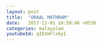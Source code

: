 ```yaml
---
layout: post
title:  "ORAAL MATHRAM"
date:   2017-12-01 10:50:46 +0530
categories: malayalam
youtubeId: qIEXmFlx6yI
---
```

